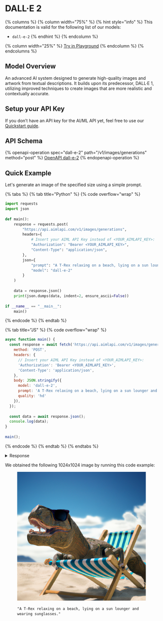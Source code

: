 # DALL·E 2

{% columns %}
{% column width="75%" %}
{% hint style="info" %}
This documentation is valid for the following list of our models:

* `dall-e-2`
{% endhint %}
{% endcolumn %}

{% column width="25%" %}
<a href="https://aimlapi.com/app/?model=dall-e-2&#x26;mode=image" class="button primary">Try in Playground</a>
{% endcolumn %}
{% endcolumns %}

## Model Overview

An advanced AI system designed to generate high-quality images and artwork from textual descriptions. It builds upon its predecessor, DALL·E 1, utilizing improved techniques to create images that are more realistic and contextually accurate.

## Setup your API Key

If you don’t have an API key for the AI/ML API yet, feel free to use our [Quickstart guide](https://docs.aimlapi.com/quickstart/setting-up).

## API Schema

{% openapi-operation spec="dall-e-2" path="/v1/images/generations" method="post" %}
[OpenAPI dall-e-2](https://raw.githubusercontent.com/aimlapi/api-docs/refs/heads/main/docs/api-references/image-models/OpenAI/dall-e-2.json)
{% endopenapi-operation %}

## Quick Example

Let's generate an image of the specified size using a simple prompt.

{% tabs %}
{% tab title="Python" %}
{% code overflow="wrap" %}
```python
import requests
import json

def main():
    response = requests.post(
        "https://api.aimlapi.com/v1/images/generations",
        headers={
            # Insert your AIML API Key instead of <YOUR_AIMLAPI_KEY>:
            "Authorization": "Bearer <YOUR_AIMLAPI_KEY>",
            "Content-Type": "application/json",
        },
        json={
            "prompt": "A T-Rex relaxing on a beach, lying on a sun lounger and wearing sunglasses.",
            "model": "dall-e-2"
        }
    )

    data = response.json()
    print(json.dumps(data, indent=2, ensure_ascii=False))

if __name__ == "__main__":
    main()
```
{% endcode %}
{% endtab %}

{% tab title="JS" %}
{% code overflow="wrap" %}
```javascript
async function main() {
  const response = await fetch('https://api.aimlapi.com/v1/images/generations', {
    method: 'POST',
    headers: {
      // Insert your AIML API Key instead of <YOUR_AIMLAPI_KEY>:
      'Authorization': 'Bearer <YOUR_AIMLAPI_KEY>',
      'Content-Type': 'application/json',
    },
    body: JSON.stringify({
      model: 'dall-e-2',
      prompt: 'A T-Rex relaxing on a beach, lying on a sun lounger and wearing sunglasses.',
      quality: 'hd'
    }),
  });

  const data = await response.json();
  console.log(data);
}

main();
```
{% endcode %}
{% endtab %}
{% endtabs %}

<details>

<summary>Response</summary>

{% code overflow="wrap" %}
```json5
{
  created: 1756972085,
  data: [
    {
      url: 'https://oaidalleapiprodscus.blob.core.windows.net/private/org-5drZvxmo1TGoMx2jeKKGAGSh/user-eKr1xiaNRxSYqgKrXfgZzSAJ/img-lrG5yb73YupujdUiDfx1sUpo.png?st=2025-09-04T06%3A48%3A05Z&se=2025-09-04T08%3A48%3A05Z&sp=r&sv=2024-08-04&sr=b&rscd=inline&rsct=image/png&skoid=0e2a3d55-e963-40c9-9c89-2a1aa28cb3ac&sktid=a48cca56-e6da-484e-a814-9c849652bcb3&skt=2025-09-04T03%3A29%3A29Z&ske=2025-09-05T03%3A29%3A29Z&sks=b&skv=2024-08-04&sig=5mTzRo50JWr%2BuoqSOAXW9WZ0%2Bak93/rMwp2sZo3sLYE%3D'
    }
  ]
}
```
{% endcode %}

</details>

We obtained the following 1024x1024 image by running this code example:

<figure><img src="../../../.gitbook/assets/img-tCP6QhZjh49R4YFEEwrJPrtQ.png" alt=""><figcaption><p><code>"A T-Rex relaxing on a beach, lying on a sun lounger and wearing sunglasses."</code></p></figcaption></figure>
